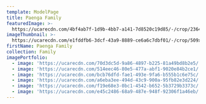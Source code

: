 ```yaml
---
template: ModelPage
title: Paenga Family
featuredImage: >-
  https://ucarecdn.com/4bf4ab7f-1d9b-4bb7-a141-7d8520c19d85/-/crop/2364x850/0,250/-/preview/
imageThumbnail: >-
  https://ucarecdn.com/e1fddfb6-3dcf-43a9-8889-ce6a6c7dbf01/-/crop/509x563/183,95/-/preview/
firstName: Paenga Family
collection: Family
imagePortfolio:
  - image: 'https://ucarecdn.com/70d3dc5d-9a86-4897-b225-81a49bd8b2e5/'
  - image: 'https://ucarecdn.com/514eec46-80e5-477a-abf1-9020e84b2ce1/'
  - image: 'https://ucarecdn.com/bcb76dfd-fae1-493e-9fa6-b555b1c6e75c/'
  - image: 'https://ucarecdn.com/a6eba3ee-494d-43c9-900a-95fb82e3d224/'
  - image: 'https://ucarecdn.com/f19e68e3-0bc1-4542-b652-5b3729b3373c/'
  - image: 'https://ucarecdn.com/e45c2486-68a9-487e-948f-92306f1a46eb/'
---
```


